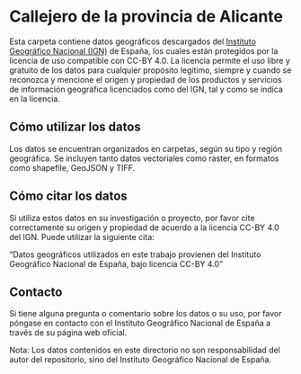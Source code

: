 # Callejero de la provincia de Alicante

Esta carpeta contiene datos geográficos descargados del [Instituto Geográfico Nacional (IGN)](https://www.ign.es/) de España, los cuales están protegidos por la licencia de uso compatible con CC-BY 4.0. La licencia permite el uso libre y gratuito de los datos para cualquier propósito legítimo, siempre y cuando se reconozca y mencione el origen y propiedad de los productos y servicios de información geográfica licenciados como del IGN, tal y como se indica en la licencia.

## Cómo utilizar los datos

Los datos se encuentran organizados en carpetas, según su tipo y región geográfica. Se incluyen tanto datos vectoriales como raster, en formatos como shapefile, GeoJSON y TIFF.

## Cómo citar los datos

Si utiliza estos datos en su investigación o proyecto, por favor cite correctamente su origen y propiedad de acuerdo a la licencia CC-BY 4.0 del IGN. Puede utilizar la siguiente cita:

“Datos geográficos utilizados en este trabajo provienen del Instituto Geográfico Nacional de España, bajo licencia CC-BY 4.0”

## Contacto

Si tiene alguna pregunta o comentario sobre los datos o su uso, por favor póngase en contacto con el Instituto Geográfico Nacional de España a través de su página web oficial.

Nota: Los datos contenidos en este directorio no son responsabilidad del autor del repositorio, sino del Instituto Geográfico Nacional de España.

